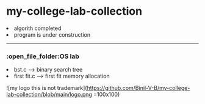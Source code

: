 # my-college-lab-collection

<li> algorith completed <br>
<li>program is under construction
<hr>
<h3>:open_file_folder:OS lab </h3>
  <li> bst.c --> binary search tree
  <li> first fit.c --> first fit memory allocation


![my logo this is not trademark](https://github.com/Binil-V-B/my-college-lab-collection/blob/main/logo.png =100x100)
